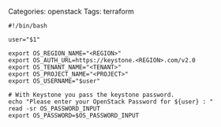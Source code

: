 Categories: openstack
Tags: terraform

    #!/bin/bash
    
    user="$1"
    
    export OS_REGION_NAME="<REGION>"
    export OS_AUTH_URL=https://keystone.<REGION>.com/v2.0
    export OS_TENANT_NAME="<TENANT>"
    export OS_PROJECT_NAME="<PROJECT>"
    export OS_USERNAME="$user"
    
    # With Keystone you pass the keystone password.
    echo "Please enter your OpenStack Password for ${user} : "
    read -sr OS_PASSWORD_INPUT
    export OS_PASSWORD=$OS_PASSWORD_INPUT